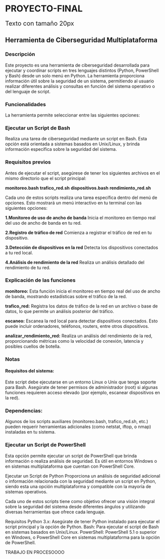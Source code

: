# PROYECTO-FINAL

<span style="font-size: 20px;">Texto con tamaño 20px</span>


## Herramienta de Ciberseguridad Multiplataforma

### Descripción
Este proyecto es una herramienta de ciberseguridad desarrollada para ejecutar y coordinar scripts en tres lenguajes distintos (Python, PowerShell y Bash) desde un solo menú en Python. La herramienta proporciona información útil sobre la seguridad de un sistema, permitiendo al usuario realizar diferentes análisis y consultas en función del sistema operativo o del lenguaje de script.

### Funcionalidades
La herramienta permite seleccionar entre las siguientes opciones:

### Ejecutar un Script de Bash
Realiza una tarea de ciberseguridad mediante un script en Bash. Esta opción está orientada a sistemas basados en Unix/Linux, y brinda información específica sobre la seguridad del sistema.

### Requisitos previos
Antes de ejecutar el script, asegúrese de tener los siguientes archivos en el mismo directorio que el script principal:

**monitoreo.bash**
**trafico_red.sh**
**dispositivos.bash**
**rendimiento_red.sh**

 Cada uno de estos scripts realiza una tarea específica dentro del menú de opciones.
 Esto mostrará un menú interactivo en tu terminal con las siguientes opciones:

**1.Monitoreo de uso de ancho de banda**
Inicia el monitoreo en tiempo real del uso de ancho de banda en tu red.

**2.Registro de tráfico de red**
Comienza a registrar el tráfico de red en tu dispositivo.

**3.Detección de dispositivos en la red**
Detecta los dispositivos conectados a tu red local.

**4.Análisis de rendimiento de la red**
Realiza un análisis detallado del rendimiento de tu red.

### Explicación de las funciones
**monitoreo:** Esta función inicia el monitoreo en tiempo real del uso de ancho de banda, mostrando estadísticas sobre el tráfico de la red.

**trafico_red:** Registra los datos de tráfico de la red en un archivo o base de datos, lo que permite un análisis posterior del tráfico.

**escaneo:** Escanea la red local para detectar dispositivos conectados. Esto puede incluir ordenadores, teléfonos, routers, entre otros dispositivos.

**analizar_rendimiento_red:** Realiza un análisis del rendimiento de la red, proporcionando métricas como la velocidad de conexión, latencia y posibles cuellos de botella.

### Notas
#### Requisitos del sistema: 
Este script debe ejecutarse en un entorno Linux o Unix que tenga soporte para Bash. Asegúrate de tener permisos de administrador (root) si algunas funciones requieren acceso elevado (por ejemplo, escanear dispositivos en la red).

### Dependencias: 
Algunos de los scripts auxiliares (monitoreo.bash, trafico_red.sh, etc.) pueden requerir herramientas adicionales (como netstat, iftop, o nmap) instaladas en tu sistema.


### Ejecutar un Script de PowerShell
Esta opción permite ejecutar un script de PowerShell que brinda información o realiza análisis de seguridad. Es útil en entornos Windows o en sistemas multiplataforma que cuentan con PowerShell Core.



Ejecutar un Script de Python
Proporciona un análisis de seguridad adicional o información relacionada con la seguridad mediante un script en Python, siendo esta una opción multiplataforma y compatible con la mayoría de sistemas operativos.

Cada uno de estos scripts tiene como objetivo ofrecer una visión integral sobre la seguridad del sistema desde diferentes ángulos y utilizando diversas herramientas que ofrece cada lenguaje.

Requisitos
Python 3.x: Asegúrate de tener Python instalado para ejecutar el script principal y la opción de Python.
Bash: Para ejecutar el script de Bash en sistemas basados en Unix/Linux.
PowerShell: PowerShell 5.1 o superior en Windows, o PowerShell Core en sistemas multiplataforma para la opción de PowerShell.

TRABAJO EN PROCESOOOO
